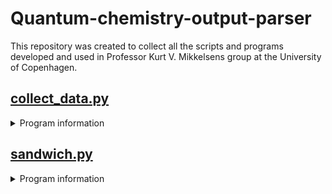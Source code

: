 # Quantum-chemistry-output-parser
This repository was created to collect all the scripts and programs developed and used in Professor Kurt V. Mikkelsens group at the University of Copenhagen.
## [collect_data.py](./collect_data.py)
<details><summary> Program information </summary>
<p>
  A script designed to make it easier to extract data from output files

  Currently the following has been implemented:<br/>
  | Data types                      |       ORCA       |     GAUSSIAN     |      DALTON      |     LSDALTON     |
  |:--------------------------------|:----------------:|:----------------:|:----------------:|:----------------:|
  | Total energies                  |:heavy_check_mark:|:heavy_check_mark:|:heavy_check_mark:|:heavy_check_mark:|
  | Zero-Point Vibrational energies |:heavy_check_mark:|:heavy_check_mark:|        :x:       |        N/A       |
  | Enthalpies                      |:heavy_check_mark:|:heavy_check_mark:|        :x:       |        N/A       |
  | Entropies                       |:heavy_check_mark:|:heavy_check_mark:|        :x:       |        N/A       |
  | Gibbs Free energies             |:heavy_check_mark:|:heavy_check_mark:|        :x:       |        N/A       |
  | Dipole moments                  |:heavy_check_mark:|:heavy_check_mark:|:heavy_check_mark:|:heavy_check_mark:|
  | Polarizabilities                |:heavy_check_mark:|:heavy_check_mark:|:heavy_check_mark:|:heavy_check_mark:|
  | Excitation energies             |:heavy_check_mark:|:heavy_check_mark:|:heavy_check_mark:|:heavy_check_mark:|
  | Oscillator strengths            |:heavy_check_mark:|:heavy_check_mark:|:heavy_check_mark:|:heavy_check_mark:|
  | Frequencies                     |:heavy_check_mark:|:heavy_check_mark:|        :x:       |        N/A       |
  | Partition functions             |:heavy_check_mark:|:heavy_check_mark:|        :x:       |        N/A       |
  | Dipole moments                  |:heavy_check_mark:|:heavy_check_mark:|:heavy_check_mark:|        :x:       |
  | Polarizabilities                |:heavy_check_mark:|:heavy_check_mark:|:heavy_check_mark:|        :x:       |
  | Excitation energies             |:heavy_check_mark:|:heavy_check_mark:|:heavy_check_mark:|        :x:       |
  | Oscillator strengths            |:heavy_check_mark:|:heavy_check_mark:|:heavy_check_mark:|        :x:       |

  Some more advanced functions are:
  - UV/VIS Spectra
    - Requires excitation energies and oscillator strengths in the output file
</p>
</details>

## [sandwich.py](./sandwich.py)
<details><summary> Program information </summary>
<p>
  A script designed to place nanoparticles on either side of a molecule
  
  Takes the molecule as a xyz file, the two atoms the nanoparticles will be aligned with and the diameter of the particles (in that order).
  
  #### Keywords
  
  By default the atomnumbers used to choose alignment is those shown in molden. If instead you wish to choose by the linenumbers as they are in the xyz file you can use the *-l* or *--linenumber* keywords. <br/>
  As default the basis set pc-1 and the RI basis set pc-1-RI will be used. This can be changed with the keywords *--basis and* --ribasis accordingly. <br/>
  An xyz file containing all the information about the junvtion will also be saved, this can be turned off by supplying the keyword *--returnxyz*. <br/>
  If the nanoparticles are spherical in nature (such as Au, Ag & Cu contrary to TiO<sub>2</sub> which is a slab) they will by default turn inwards towards the molecule. For the   nanoparticles to turn outwards the keyword *--outwards* can be supplied. <br/>
  Furthermore the charge of the molecule in the junction is by default 0, this can be changed using the *--charge* keyword <\br>
</p>
</details>
